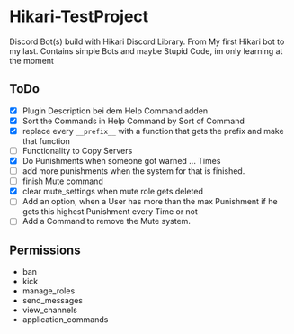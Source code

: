 # Hikari-TestProject
Discord Bot(s) build with Hikari Discord Library. From My first Hikari bot to my last. Contains simple Bots and maybe Stupid Code, im only learning at the moment




## ToDo
- [x] Plugin Description bei dem Help Command adden
- [x] Sort the Commands in Help Command by Sort of Command
- [x] replace every `__prefix__` with a function that gets the prefix and make that function
- [ ] Functionality to Copy Servers
- [x] Do Punishments when someone got warned ... Times
- [ ] add more punishments when the system for that is finished.
- [ ] finish Mute command
- [x] clear mute_settings when mute role gets deleted
- [ ] Add an option, when a User has more than the max Punishment if he gets this highest Punishment every Time or not
- [ ] Add a Command to remove the Mute system.
## Permissions
- ban
- kick
- manage_roles
- send_messages
- view_channels
- application_commands